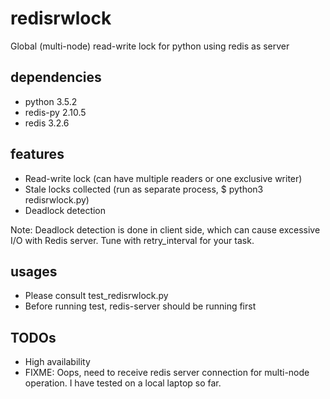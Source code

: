 # redisrwlock

Global (multi-node) read-write lock for python using redis as server

## dependencies

* python 3.5.2
* redis-py 2.10.5
* redis 3.2.6

## features

* Read-write lock (can have multiple readers or one exclusive writer)
* Stale locks collected (run as separate process, $ python3 redisrwlock.py)
* Deadlock detection

Note: Deadlock detection is done in client side, which can cause excessive I/O
with Redis server. Tune with retry_interval for your task.

## usages

* Please consult test_redisrwlock.py
* Before running test, redis-server should be running first

## TODOs

* High availability
* FIXME: Oops, need to receive redis server connection for multi-node operation.
I have tested on a local laptop so far.
